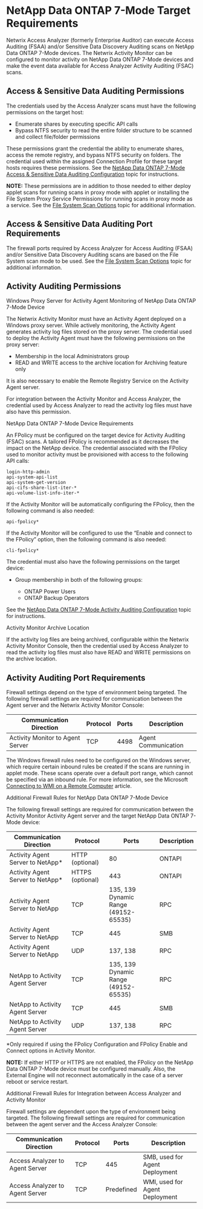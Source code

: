 # NetApp Data ONTAP 7-Mode Target Requirements

Netwrix Access Analyzer (formerly Enterprise Auditor) can execute Access Auditing (FSAA) and/or Sensitive Data Discovery Auditing scans on NetApp Data ONTAP 7-Mode devices. The Netwrix Activity Monitor can be configured to monitor activity on NetApp Data ONTAP 7-Mode devices and make the event data available for Access Analyzer Activity Auditing (FSAC) scans.

## Access & Sensitive Data Auditing Permissions

The credentials used by the Access Analyzer scans must have the following permissions on the target host:

- Enumerate shares by executing specific API calls
- Bypass NTFS security to read the entire folder structure to be scanned and collect file/folder permissions

These permissions grant the credential the ability to enumerate shares, access the remote registry, and bypass NTFS security on folders. The credential used within the assigned Connection Profile for these target hosts requires these permissions. See the [NetApp Data ONTAP 7-Mode Access & Sensitive Data Auditing Configuration](access.md) topic for instructions.

__NOTE:__ These permissions are in addition to those needed to either deploy applet scans for running scans in proxy mode with applet or installing the File System Proxy Service Permissions for running scans in proxy mode as a service. See the [File System Scan Options](../../enterpriseauditor/requirements/solutions/filesystem/scanoptions.md) topic for additional information.

## Access & Sensitive Data Auditing Port Requirements

The firewall ports required by Access Analyzer for Access Auditing (FSAA) and/or Sensitive Data Discovery Auditing scans are based on the File System scan mode to be used. See the [File System Scan Options](../../enterpriseauditor/requirements/solutions/filesystem/scanoptions.md) topic for additional information.

## Activity Auditing Permissions

Windows Proxy Server for Activity Agent Monitoring of NetApp Data ONTAP 7-Mode Device

The Netwrix Activity Monitor must have an Activity Agent deployed on a Windows proxy server. While actively monitoring, the Activity Agent generates activity log files stored on the proxy server. The credential used to deploy the Activity Agent must have the following permissions on the proxy server:

- Membership in the local Administrators group
- READ and WRITE access to the archive location for Archiving feature only

It is also necessary to enable the Remote Registry Service on the Activity Agent server.

For integration between the Activity Monitor and Access Analyzer, the credential used by Access Analyzer to read the activity log files must have also have this permission.

NetApp Data ONTAP 7-Mode Device Requirements

An FPolicy must be configured on the target device for Activity Auditing (FSAC) scans. A tailored FPolicy is recommended as it decreases the impact on the NetApp device. The credential associated with the FPolicy used to monitor activity must be provisioned with access to the following API calls:

```
login-http-admin  
api-system-api-list  
api-system-get-version  
api-cifs-share-list-iter-*  
api-volume-list-info-iter-*
```

If the Activity Monitor will be automatically configuring the FPolicy, then the following command is also needed:

```
api-fpolicy*
```

If the Activity Monitor will be configured to use the “Enable and connect to the FPolicy” option, then the following command is also needed:

```
cli-fpolicy*
```

The credential must also have the following permissions on the target device:

- Group membership in both of the following groups:

  - ONTAP Power Users
  - ONTAP Backup Operators

See the [NetApp Data ONTAP 7-Mode Activity Auditing Configuration](activity.md) topic for instructions.

Activity Monitor Archive Location

If the activity log files are being archived, configurable within the Netwrix Activity Monitor Console, then the credential used by Access Analyzer to read the activity log files must also have READ and WRITE permissions on the archive location.

## Activity Auditing Port Requirements

Firewall settings depend on the type of environment being targeted. The following firewall settings are required for communication between the Agent server and the Netwrix Activity Monitor Console:

| Communication Direction | Protocol | Ports | Description |
| --- | --- | --- | --- |
| Activity Monitor to Agent Server | TCP | 4498 | Agent Communication |

The Windows firewall rules need to be configured on the Windows server, which require certain inbound rules be created if the scans are running in applet mode. These scans operate over a default port range, which cannot be specified via an inbound rule. For more information, see the Microsoft [Connecting to WMI on a Remote Computer](https://msdn.microsoft.com/en-us/library/windows/desktop/aa389290(v=vs.85).aspx) article.

Additional Firewall Rules for NetApp Data ONTAP 7-Mode Device

The following firewall settings are required for communication between the Activity Monitor Activity Agent server and the target NetApp Data ONTAP 7-Mode device:

| Communication Direction | Protocol | Ports | Description |
| --- | --- | --- | --- |
| Activity Agent Server to NetApp\* | HTTP (optional) | 80 | ONTAPI |
| Activity Agent Server to NetApp\* | HTTPS (optional) | 443 | ONTAPI |
| Activity Agent Server to NetApp | TCP | 135, 139  Dynamic Range (49152-65535) | RPC |
| Activity Agent Server to NetApp | TCP | 445 | SMB |
| Activity Agent Server to NetApp | UDP | 137, 138 | RPC |
| NetApp to Activity Agent Server | TCP | 135, 139  Dynamic Range (49152-65535) | RPC |
| NetApp to Activity Agent Server | TCP | 445 | SMB |
| NetApp to Activity Agent Server | UDP | 137, 138 | RPC |

\*Only required if using the FPolicy Configuration and FPolicy Enable and Connect options in Activity Monitor.

__NOTE:__ If either HTTP or HTTPS are not enabled, the FPolicy on the NetApp Data ONTAP 7-Mode device must be configured manually. Also, the External Engine will not reconnect automatically in the case of a server reboot or service restart.

Additional Firewall Rules for Integration between Access Analyzer and Activity Monitor

Firewall settings are dependent upon the type of environment being targeted. The following firewall settings are required for communication between the agent server and the Access Analyzer Console:

| Communication Direction | Protocol | Ports | Description |
| --- | --- | --- | --- |
| Access Analyzer to Agent Server | TCP | 445 | SMB, used for Agent Deployment |
| Access Analyzer to Agent Server | TCP | Predefined | WMI, used for Agent Deployment |
